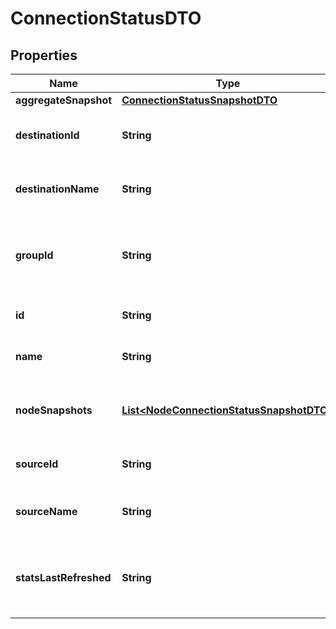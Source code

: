 # ConnectionStatusDTO

## Properties
Name | Type | Description | Notes
------------ | ------------- | ------------- | -------------
**aggregateSnapshot** | [**ConnectionStatusSnapshotDTO**](ConnectionStatusSnapshotDTO.md) |  |  [optional]
**destinationId** | **String** | The ID of the destination component |  [optional]
**destinationName** | **String** | The name of the destination component |  [optional]
**groupId** | **String** | The ID of the Process Group that the connection belongs to |  [optional]
**id** | **String** | The ID of the connection |  [optional]
**name** | **String** | The name of the connection |  [optional]
**nodeSnapshots** | [**List&lt;NodeConnectionStatusSnapshotDTO&gt;**](NodeConnectionStatusSnapshotDTO.md) | A list of status snapshots for each node |  [optional]
**sourceId** | **String** | The ID of the source component |  [optional]
**sourceName** | **String** | The name of the source component |  [optional]
**statsLastRefreshed** | **String** | The timestamp of when the stats were last refreshed |  [optional]
